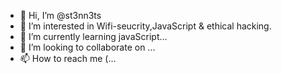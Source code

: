 - 👋 Hi, I’m @st3nn3ts
- 👀 I’m interested in Wifi-seucrity,JavaScript & ethical hacking.
- 🌱 I’m currently learning  javaScript...
- 💞️ I’m looking to collaborate on ...
- 📫 How to reach me (...

<!---
st3nn3ts/st3nn3ts is a ✨ special ✨ repository because its `README.md` (this file) appears on your GitHub profile.
You can click the Preview link to take a look at your changes.
--->

